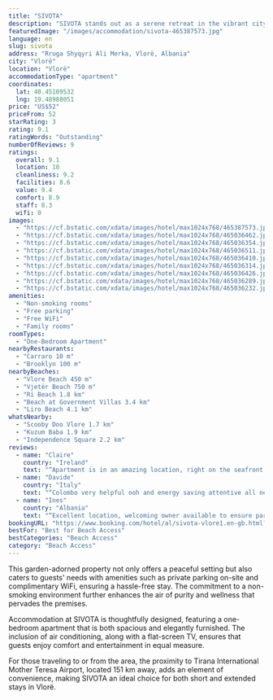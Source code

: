 ```yaml
---
title: "SIVOTA"
description: "SIVOTA stands out as a serene retreat in the vibrant city of Vlorë, offering guests a unique blend of convenience and tranquility."
featuredImage: "/images/accommodation/sivota-465387573.jpg"
language: en
slug: sivota
address: "Rruga Shyqyri Ali Merka, Vlorë, Albania"
city: "Vlorë"
location: "Vlorë"
accommodationType: "apartment"
coordinates:
  lat: 40.45109532
  lng: 19.48988051
price: "US$52"
priceFrom: 52
starRating: 3
rating: 9.1
ratingWords: "Outstanding"
numberOfReviews: 9
ratings:
  overall: 9.1
  location: 10
  cleanliness: 9.2
  facilities: 8.6
  value: 9.4
  comfort: 8.9
  staff: 8.3
  wifi: 0
images:
  - "https://cf.bstatic.com/xdata/images/hotel/max1024x768/465387573.jpg?k=eb073fa2c0a6efd452c98c9157ff638699fcb4a22b8b3db07b82bec313dc683e&o=&hp=1"
  - "https://cf.bstatic.com/xdata/images/hotel/max1024x768/465036462.jpg?k=f7821be63f5ce6f49576c657449238c29e4db6d28e211b279dfa11020727d140&o=&hp=1"
  - "https://cf.bstatic.com/xdata/images/hotel/max1024x768/465036354.jpg?k=b61abe4f606bf0c1835cfbb126066015e1460ffbebdb1dc34372bd4fad74e2f0&o=&hp=1"
  - "https://cf.bstatic.com/xdata/images/hotel/max1024x768/465036511.jpg?k=e2dc08a0d35685d7d2c9910f84f14b355a81d00850e7689ce6da4c2186cd10b3&o=&hp=1"
  - "https://cf.bstatic.com/xdata/images/hotel/max1024x768/465036410.jpg?k=d0663f349565ff7c73dfe490b909d4a54ac17297217adc1d74dd175a88cd1ba7&o=&hp=1"
  - "https://cf.bstatic.com/xdata/images/hotel/max1024x768/465036314.jpg?k=620532fa7c6c266ec2f5a2e4bbeee52f4b035e0993c38671308ce3406da9f4e8&o=&hp=1"
  - "https://cf.bstatic.com/xdata/images/hotel/max1024x768/465036426.jpg?k=dd0105076a0fd156763811d890f123d729aa0a6e3c87dcd7c14fd73c979ee50b&o=&hp=1"
  - "https://cf.bstatic.com/xdata/images/hotel/max1024x768/465036289.jpg?k=c66f16bbb40dd4241c59888879fd25f6036b1912fef9a83602fdb6609448deaa&o=&hp=1"
  - "https://cf.bstatic.com/xdata/images/hotel/max1024x768/465036232.jpg?k=7accfdfbe3282f3db0b6b227fa3f226c07b0d691b9364ceeae675a483f3f2960&o=&hp=1"
amenities:
  - "Non-smoking rooms"
  - "Free parking"
  - "Free WiFi"
  - "Family rooms"
roomTypes:
  - "One-Bedroom Apartment"
nearbyRestaurants:
  - "Carraro 10 m"
  - "Brooklyn 100 m"
nearbyBeaches:
  - "Vlore Beach 450 m"
  - "Vjetër Beach 750 m"
  - "Ri Beach 1.8 km"
  - "Beach at Government Villas 3.4 km"
  - "Liro Beach 4.1 km"
whatsNearby:
  - "Scooby Doo Vlore 1.7 km"
  - "Kuzum Baba 1.9 km"
  - "Independence Square 2.2 km"
reviews:
  - name: "Claire"
    country: "Ireland"
    text: "“Apartment is in an amazing location, right on the seafront, only a 10-15 minute walk from the beach.”"
  - name: "Davide"
    country: "Italy"
    text: "“Colombo very helpful ooh and energy saving attentive all new and clean, comfortable mattresses, excellent location.”"
  - name: "Ines"
    country: "Albania"
    text: "“Excellent location, welcoming owner available to ensure parking, clean and comfortable room, satisfied with the value for money.”"
bookingURL: "https://www.booking.com/hotel/al/sivota-vlore1.en-gb.html?aid=8035640"
bestFor: "Best for Beach Access"
bestCategories: "Beach Access"
category: "Beach Access"
---
```


This garden-adorned property not only offers a peaceful setting but also caters to guests' needs with amenities such as private parking on-site and complimentary WiFi, ensuring a hassle-free stay. The commitment to a non-smoking environment further enhances the air of purity and wellness that pervades the premises.

Accommodation at SIVOTA is thoughtfully designed, featuring a one-bedroom apartment that is both spacious and elegantly furnished. The inclusion of air conditioning, along with a flat-screen TV, ensures that guests enjoy comfort and entertainment in equal measure.

For those traveling to or from the area, the proximity to Tirana International Mother Teresa Airport, located 151 km away, adds an element of convenience, making SIVOTA an ideal choice for both short and extended stays in Vlorë.